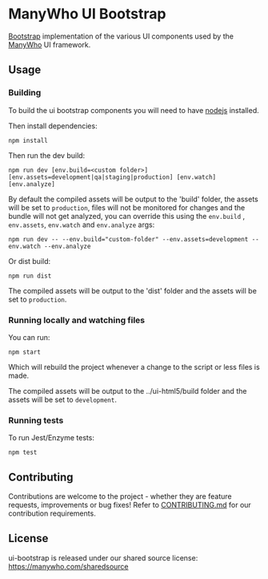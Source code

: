 # ManyWho UI Bootstrap

[Bootstrap](https://getbootstrap.com) implementation of the various UI components used by the [ManyWho](https://manywho.com) UI framework.

## Usage

### Building

To build the ui bootstrap components you will need to have [nodejs](http://nodejs.org/) installed.

Then install dependencies:

```
npm install
```

Then run the dev build:

```
npm run dev [env.build=<custom folder>] [env.assets=development|qa|staging|production] [env.watch] [env.analyze]
```

By default the compiled assets will be output to the 'build' folder, the assets will be set to `production`, 
files will not be monitored for changes and the bundle will not get analyzed, you can override this using 
the `env.build` , `env.assets`,  `env.watch` and `env.analyze` args:

```
npm run dev -- --env.build="custom-folder" --env.assets=development --env.watch --env.analyze
```

Or dist build:

```
npm run dist
```

The compiled assets will be output to the 'dist' folder and the assets will be set to `production`.


### Running locally and watching files

You can run:

```
npm start
```

Which will rebuild the project whenever a change to the script or less files is made.

The compiled assets will be output to the ../ui-html5/build folder and the assets will be set to `development`.


### Running tests

To run Jest/Enzyme tests:

```
npm test
```

## Contributing

Contributions are welcome to the project - whether they are feature requests, improvements or bug fixes! Refer to 
[CONTRIBUTING.md](CONTRIBUTING.md) for our contribution requirements.

## License

ui-bootstrap is released under our shared source license: https://manywho.com/sharedsource